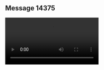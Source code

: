 ## Message 14375



![Video](https://data.iron-swords.co.il/2024/December/09/https://data.iron-swords.co.il/2024/December/09/14375/14375_media.mp4)
